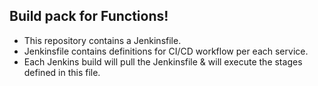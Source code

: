 ## Build pack for Functions!

* This repository contains a Jenkinsfile.
* Jenkinsfile contains definitions for CI/CD workflow per each service.
* Each Jenkins build will pull the Jenkinsfile & will execute the stages defined in this file.
